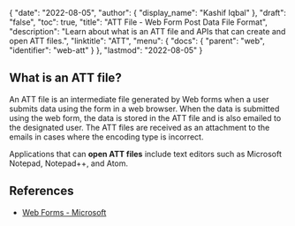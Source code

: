 {
  "date": "2022-08-05",
  "author": {
    "display_name": "Kashif Iqbal"
  },
  "draft": "false",
  "toc": true,
  "title": "ATT File - Web Form Post Data File Format",
  "description": "Learn about what is an ATT file and APIs that can create and open ATT files.",
  "linktitle": "ATT",
  "menu": {
    "docs": {
      "parent": "web",
      "identifier": "web-att"
    }
  },
  "lastmod": "2022-08-05"
}

## What is an ATT file?

An ATT file is an intermediate file generated by Web forms when a user submits data using the form in a web browser. When the data is submitted using the web form, the data is stored in the ATT file and is also emailed to the designated user. The ATT files are received as an attachment to the emails in cases where the encoding type is incorrect.

Applications that can **open ATT files** include text editors such as Microsoft Notepad, Notepad++, and Atom.

## References

* [Web Forms - Microsoft](https://learn.microsoft.com/en-us/aspnet/web-forms/what-is-web-forms)
